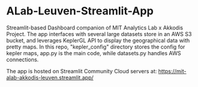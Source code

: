 # ALab-Leuven-Streamlit-App
Streamlit-based Dashboard companion of MIT Analytics Lab x Akkodis Project. The app interfaces with several large datasets store in an AWS S3 bucket, and leverages KeplerGL API to display the geographical data with pretty maps. In this repo, "kepler_config" directory stores the config for kepler maps, app.py is the main code, while datasets.py handles AWS connections.

The app is hosted on Streamlit Community Cloud servers at:
https://mit-alab-akkodis-leuven.streamlit.app/

